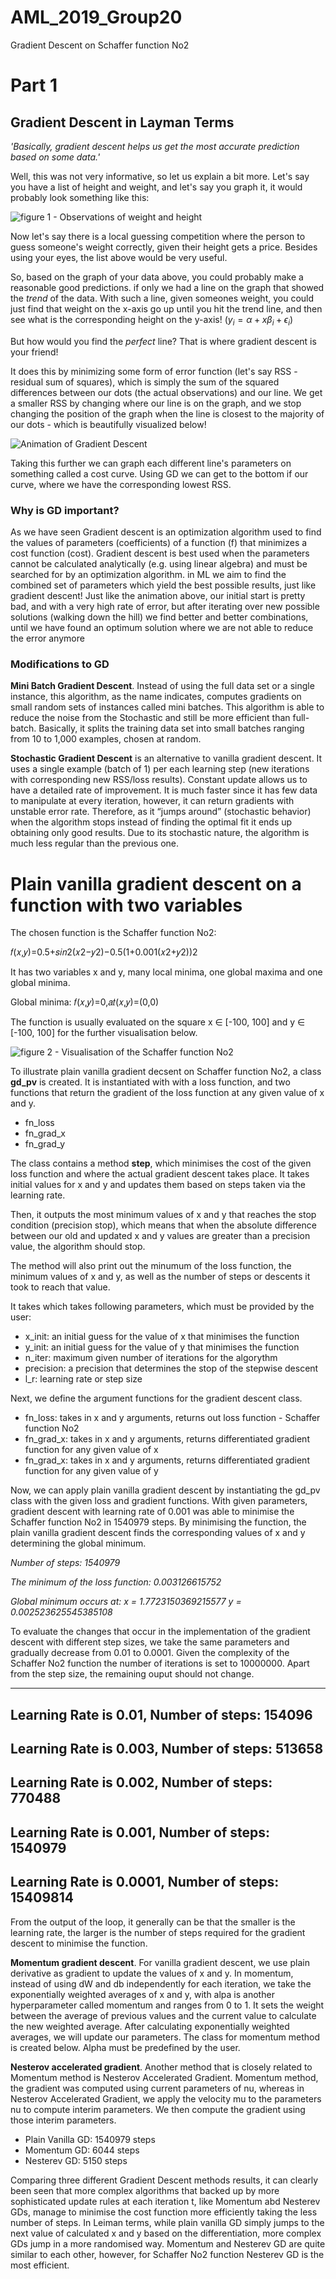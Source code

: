 # AML_2019_Group20
Gradient Descent on Schaffer function No2
# Part 1 

## Gradient Descent in Layman Terms 

*'Basically, gradient descent helps us get the most accurate prediction based on some data.'*

Well, this was not very informative, so let us explain a bit more. Let's say you have a list of height and weight, and let's say you graph it, it would probably look something like this: 

![figure 1 - Observations of weight and height](https://cdn-images-1.medium.com/max/1200/1*Zv0P0I3MT6DO1mH0zaD-2w.png) 

Now let's say there is a local guessing competition where the person to guess someone's weight correctly, given their height gets a price. Besides using your eyes, the list above would be very useful. 

So, based on the graph of your data above, you could probably make a reasonable good predictions. if only we had a line on the graph that showed the *trend* of the data. With such a line, given someones weight, you could just find that weight on the x-axis go up until you hit the trend line, and then see what is the corresponding height on the y-axis! ($y_i = \alpha + x\beta_i + \epsilon_i$) 

But how would you find the *perfect* line? That is where gradient descent is your friend! 

It does this by minimizing some form of error function (let's say RSS - residual sum of squares), which is simply the sum of the squared differences between our dots (the actual observations) and our line. We get a smaller RSS by changing where our line is on the graph, and we stop changing the position of the graph when the line is closest to the majority of our dots - which is beautifully visualized below! 

![Animation of Gradient Descent](https://media.giphy.com/media/O9rcZVmRcEGqI/giphy.gif)

Taking this further we can graph each different line's parameters on something called a cost curve. Using GD we can get to the bottom if our curve, where we have the corresponding lowest RSS.

### Why is GD important? 

As we have seen Gradient descent is an optimization algorithm used to find the values of parameters (coefficients) of a function (f) that minimizes a cost function (cost). Gradient descent is best used when the parameters cannot be calculated analytically (e.g. using linear algebra) and must be searched for by an optimization algorithm. in ML we aim to find the combined set of parameters which yield the best possible results, just like gradient descent! Just like the animation above, our initial start is pretty bad, and with a very high rate of error, but after iterating over new possible solutions (walking down the hill) we find better and better combinations, until we have found an optimum solution where we are not able to reduce the error anymore 

### Modifications to GD 

**Mini Batch Gradient Descent**. Instead of using the full data set or a single instance, this algorithm, as the name indicates, computes gradients on small random sets of instances called mini batches. This algorithm is able to reduce the noise from the Stochastic and still be more efficient than full-batch. Basically, it splits the training data set into small batches ranging from 10 to 1,000 examples, chosen at random.

**Stochastic Gradient Descent** is an alternative to vanilla gradient descent. It uses a single example (batch of 1) per each learning step (new iterations with corresponding new RSS/loss results). Constant update allows us to have a detailed rate of improvement. It is much faster since it has few data to manipulate at every iteration, however, it can return gradients with unstable error rate. Therefore, as it “jumps around” (stochastic behavior) when the algorithm stops instead of finding the optimal fit it ends up obtaining only good results. Due to its stochastic nature, the algorithm is much less regular than the previous one. 


# Plain vanilla gradient descent on a function with two variables
The chosen function is the Schaffer function No2:

𝑓(𝑥,𝑦)=0.5+𝑠𝑖𝑛2(𝑥2−𝑦2)−0.5(1+0.001(𝑥2+𝑦2))2
 
It has two variables x and y, many local minima, one global maxima and one global minima.

Global minima:
𝑓(𝑥,𝑦)=0,𝑎𝑡(𝑥,𝑦)=(0,0)
 
The function is usually evaluated on the square x ∈ [-100, 100] and y ∈ [-100, 100] for the further visualisation below.

![figure 2 - Visualisation of the Schaffer function No2](https://cdn1.imggmi.com/uploads/2019/7/12/52150eada364e83245f43872be57c482-full.png)

To illustrate plain vanilla gradient decsent on Schaffer function No2, a class <b>gd_pv</b> is created. It is instantiated with with a loss function, and two functions that return the gradient of the loss function at any given value of x and y. 
- fn_loss
- fn_grad_x
- fn_grad_y

The class contains a method <b>step</b>, which minimises the cost of the given loss function and where the actual gradient descent takes place. It takes initial values for x and y and updates them based on steps taken via the learning rate. 

Then, it outputs the most minimum values of x and y that reaches the stop condition (precision stop), which means that when the absolute difference between our old and updated x and y values are greater than a precision value, the algorithm should stop. 

The method will also print out the minumum of the loss function, the minimum values of x and y, as well as the number of steps or descents it took to reach that value.

It takes which takes following parameters, which must be provided by the user:
- x_init: an initial guess for the value of x that minimises the function
- y_init: an initial guess for the value of y that minimises the function
- n_iter: maximum given number of iterations for the algorythm
- precision: a precision that determines the stop of the stepwise descent 
- l_r: learning rate or step size

Next, we define the argument functions for the gradient descent class.

- fn_loss: takes in x and y arguments, returns out loss function - Schaffer function No2
- fn_grad_x: takes in x and y arguments, returns differentiated gradient function for any given value of x
- fn_grad_x: takes in x and y arguments, returns differentiated gradient function for any given value of y

Now, we can apply plain vanilla gradient descent by instantiating the gd_pv class with the given loss and gradient functions. With given parameters, gradient descent with learning rate of 0.001 was able to minimise the Schaffer function No2 in 1540979 steps. By minimising the function, the plain vanilla gradient descent finds the corresponding values of x and y determining the global minimum.

*Number of steps: 1540979*

*The minimum of the loss function: 0.003126615752*

*Global minimum occurs at:
x = 1.7723150369215577
y = 0.002523625545385108*

To evaluate the changes that occur in the implementation of the gradient descent with different step sizes, we take the same parameters and gradually decrease from 0.01 to 0.0001. Given the complexity of the Schaffer No2 function the number of iterations is set to 10000000. Apart from the step size, the remaining ouput should not change.

---------------------------------------------------------
Learning Rate is  0.01, Number of steps: 154096
---------------------------------------------------------
Learning Rate is  0.003, Number of steps: 513658
---------------------------------------------------------
Learning Rate is  0.002, Number of steps: 770488
---------------------------------------------------------
Learning Rate is  0.001, Number of steps: 1540979
---------------------------------------------------------
Learning Rate is  0.0001, Number of steps: 15409814
---------------------------------------------------------

From the output of the loop, it generally can be that the smaller is the learning rate, the larger is the number of steps required for the gradient descent to minimise the function.

**Momentum gradient descent**. For vanilla gradient descent, we use plain derivative as gradient to update the values of x and y. In momentum, instead of using dW and db independently for each iteration, we take the exponentially weighted averages of x and y, with alpa is another hyperparameter called momentum and ranges from 0 to 1. It sets the weight between the average of previous values and the current value to calculate the new weighted average. After calculating exponentially weighted averages, we will update our parameters. The class for momentum method is created below. Alpha must be predefined by the user.

**Nesterov accelerated gradient**. Another method that is closely related to Momentum method is Nesterov Accelerated Gradient. Momentum method, the gradient was computed using current parameters of nu, whereas in Nesterov Accelerated Gradient, we apply the velocity mu to the parameters nu to compute interim parameters. We then compute the gradient using those interim parameters.

- Plain Vanilla GD: 1540979 steps
- Momentum GD: 6044 steps
- Nesterev GD: 5150 steps

Comparing three different Gradient Descent methods results, it can clearly been seen that more complex algorithms that backed up by more sophisticated update rules at each iteration t, like Momentum abd  Nesterev GDs, manage to minimise the cost function more efficiently taking the less number of steps. In Leiman terms, while plain vanilla GD simply jumps to the next value of calculated x and y based on the differentiation, more complex GDs jump in a more randomised way. Momentum and Nesterev GD are quite similar to each other, however, for Schaffer No2 function Nesterev GD is the most efficient. 
